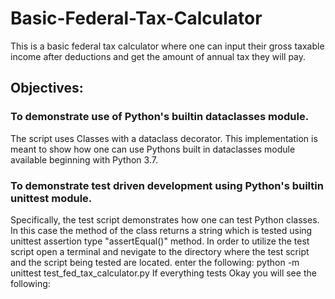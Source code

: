 # Basic-Federal-Tax-Calculator
This is a basic federal tax calculator where one can input their gross taxable income after deductions and get the amount of annual tax they will pay.
## Objectives:
### To demonstrate use of Python's builtin dataclasses module.
The script uses Classes with a dataclass decorator.  This implementation is meant to show how one can use Pythons built in dataclasses module available beginning with Python 3.7.
### To demonstrate test driven development using Python's builtin unittest module.
Specifically, the test script demonstrates how one can test Python classes. In this case the method of the class returns a string which is tested using unittest assertion type "assertEqual()" method.
In order to utilize the test script open a terminal and nevigate to the directory where the test script and the script being tested are located.
enter the following:
python -m unittest test_fed_tax_calculator.py
If everything tests Okay you will see the following:
